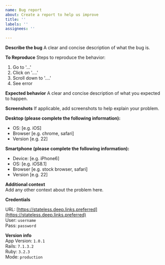 ```yaml
---
name: Bug report
about: Create a report to help us improve
title: ''
labels: ''
assignees: ''

---
```


**Describe the bug**
A clear and concise description of what the bug is.

**To Reproduce**
Steps to reproduce the behavior:
1. Go to '...'
2. Click on '....'
3. Scroll down to '....'
4. See error

**Expected behavior**
A clear and concise description of what you expected to happen.

**Screenshots**
If applicable, add screenshots to help explain your problem.

**Desktop (please complete the following information):**
 - OS: [e.g. iOS]
 - Browser [e.g. chrome, safari]
 - Version [e.g. 22]

**Smartphone (please complete the following information):**
 - Device: [e.g. iPhone6]
 - OS: [e.g. iOS8.1]
 - Browser [e.g. stock browser, safari]
 - Version [e.g. 22]

**Additional context**  
Add any other context about the problem here.

**Credentials**  
<!--- Necessary information to quickly get to the unexpected behavior -->
URL: [https://stateless.deep.links.preferred](https://stateless.deep.links.preferred)  
User: `username`  
Pass: `password`  

<!--- Add any relevant version info that can help with triaging_ -->
**Version info**  
App Version: `1.0.1`  
Rails: `7.1.3.2`  
Ruby: `3.2.3`  
Mode: `production`  
